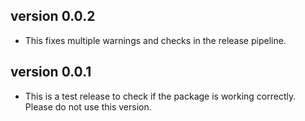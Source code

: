 ## version 0.0.2

- This fixes multiple warnings and checks in the release pipeline.

## version 0.0.1

- This is a test release to check if the package is working correctly. Please do not use this version.